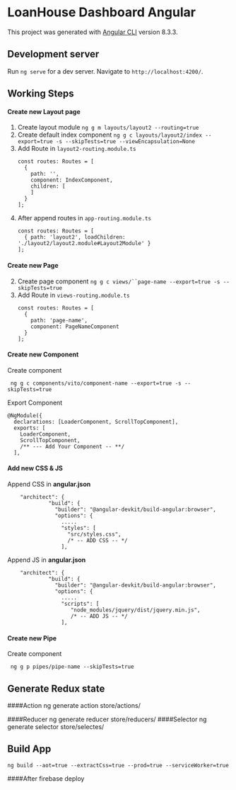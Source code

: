 # LoanHouse Dashboard Angular

This project was generated with [Angular CLI](https://github.com/angular/angular-cli) version 8.3.3.

## Development server

Run `ng serve` for a dev server. Navigate to `http://localhost:4200/`.

## Working Steps

#### Create new Layout page
1. Create layout module `ng g m layouts/layout2 --routing=true`
2. Create default index component `ng g c layouts/layout2/index --export=true -s --skipTests=true --viewEncapsulation=None`
3. Add Route in `layout2-routing.module.ts` 
    ```
    const routes: Routes = [
      {
        path: '',
        component: IndexComponent,
        children: [
        ]
      }
    ];
    ```
4. After append routes in `app-routing.module.ts`
    ```
    const routes: Routes = [
      { path: 'layout2', loadChildren: './layout2/layout2.module#Layout2Module' }
    ];
    ```

#### Create new Page
2. Create page component `ng g c views/``page-name --export=true -s --skipTests=true`
3. Add Route in `views-routing.module.ts` 
    ```
    const routes: Routes = [
      {
        path: 'page-name',
        component: PageNameComponent
      }
    ];
    ```



#### Create new Component
Create component 
  
   ` ng g c components/vito/component-name --export=true -s --skipTests=true`

Export Component

    @NgModule({
      declarations: [LoaderComponent, ScrollTopComponent],
      exports: [
        LoaderComponent,
        ScrollTopComponent,
        /** --- Add Your Component -- **/
      ],
    
#### Add new CSS & JS
 Append CSS in **angular.json** 

        "architect": {
                 "build": {
                   "builder": "@angular-devkit/build-angular:browser",
                   "options": {
                     .....
                     "styles": [
                       "src/styles.css",
                       /* -- ADD CSS -- */
                     ],


 Append JS in **angular.json** 

        "architect": {
                 "build": {
                   "builder": "@angular-devkit/build-angular:browser",
                   "options": {
                     .....
                     "scripts": [
                        "node_modules/jquery/dist/jquery.min.js",
                        /* -- ADD JS -- */
                     ],

#### Create new Pipe
Create component 
  
   ` ng g p pipes/pipe-name --skipTests=true`


## Generate Redux state

####Action
    ng generate action store/actions/<action-name>
    
####Reducer
    ng generate reducer store/reducers/<reducer-name>
####Selector
     ng generate selector store/selectes/<selectors-name>
    
    
## Build App
    ng build --aot=true --extractCss=true --prod=true --serviceWorker=true
####After
    firebase deploy
